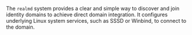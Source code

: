 The `realmd` system provides a clear and simple way to discover and join identity domains to achieve direct domain integration. It configures underlying Linux system services, such as SSSD or Winbind, to connect to the domain.